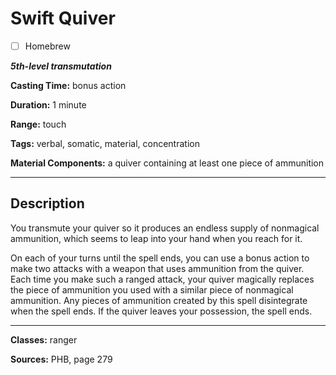 # Swift Quiver

- [ ] Homebrew

***5th-level transmutation***

**Casting Time:** bonus action

**Duration:** 1 minute

**Range:** touch

**Tags:** verbal, somatic, material, concentration

**Material Components:** a quiver containing at least one piece of ammunition

---

## Description
You transmute your quiver so it produces an endless supply of nonmagical ammunition, which seems to leap into your hand when you reach for it.

On each of your turns until the spell ends, you can use a bonus action to make two attacks with a weapon that uses ammunition from the quiver. Each time you make such a ranged attack, your quiver magically replaces the piece of ammunition you used with a similar piece of nonmagical ammunition. Any pieces of ammunition created by this spell disintegrate when the spell ends. If the quiver leaves your possession, the spell ends.

---

**Classes:** ranger

**Sources:** PHB, page 279
